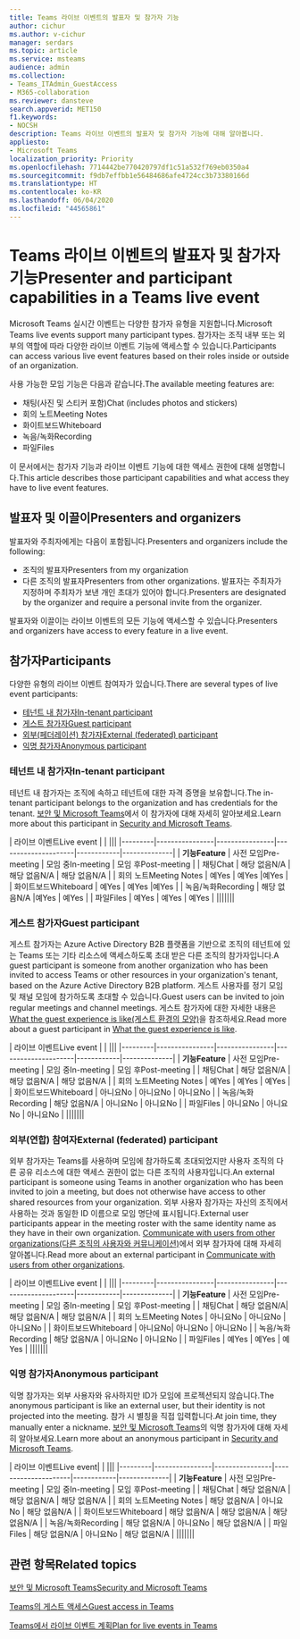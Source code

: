 ```yaml
---
title: Teams 라이브 이벤트의 발표자 및 참가자 기능
author: cichur
ms.author: v-cichur
manager: serdars
ms.topic: article
ms.service: msteams
audience: admin
ms.collection:
- Teams_ITAdmin_GuestAccess
- M365-collaboration
ms.reviewer: dansteve
search.appverid: MET150
f1.keywords:
- NOCSH
description: Teams 라이브 이벤트의 발표자 및 참가자 기능에 대해 알아봅니다.
appliesto:
- Microsoft Teams
localization_priority: Priority
ms.openlocfilehash: 7714442be770420797df1c51a532f769eb0350a4
ms.sourcegitcommit: f9db7effbb1e56484686afe4724cc3b73380166d
ms.translationtype: HT
ms.contentlocale: ko-KR
ms.lasthandoff: 06/04/2020
ms.locfileid: "44565861"
---
```

<a name="presenter-and-participant-capabilities-in-a-teams-live-event"></a><span data-ttu-id="3c164-103">Teams 라이브 이벤트의 발표자 및 참가자 기능</span><span class="sxs-lookup"><span data-stu-id="3c164-103">Presenter and participant capabilities in a Teams live event</span></span>
======================================================

<span data-ttu-id="3c164-104">Microsoft Teams 실시간 이벤트는 다양한 참가자 유형을 지원합니다.</span><span class="sxs-lookup"><span data-stu-id="3c164-104">Microsoft Teams live events support many participant types.</span></span> <span data-ttu-id="3c164-105">참가자는 조직 내부 또는 외부의 역할에 따라 다양한 라이브 이벤트 기능에 액세스할 수 있습니다.</span><span class="sxs-lookup"><span data-stu-id="3c164-105">Participants can access various live event features based on their roles inside or outside of an organization.</span></span>

<span data-ttu-id="3c164-106">사용 가능한 모임 기능은 다음과 같습니다.</span><span class="sxs-lookup"><span data-stu-id="3c164-106">The available meeting features are:</span></span>

- <span data-ttu-id="3c164-107">채팅(사진 및 스티커 포함)</span><span class="sxs-lookup"><span data-stu-id="3c164-107">Chat (includes photos and stickers)</span></span>
- <span data-ttu-id="3c164-108">회의 노트</span><span class="sxs-lookup"><span data-stu-id="3c164-108">Meeting Notes</span></span>
- <span data-ttu-id="3c164-109">화이트보드</span><span class="sxs-lookup"><span data-stu-id="3c164-109">Whiteboard</span></span>
- <span data-ttu-id="3c164-110">녹음/녹화</span><span class="sxs-lookup"><span data-stu-id="3c164-110">Recording</span></span>
- <span data-ttu-id="3c164-111">파일</span><span class="sxs-lookup"><span data-stu-id="3c164-111">Files</span></span>

<span data-ttu-id="3c164-112">이 문서에서는 참가자 기능과 라이브 이벤트 기능에 대한 액세스 권한에 대해 설명합니다.</span><span class="sxs-lookup"><span data-stu-id="3c164-112">This article describes those participant capabilities and what access they have to live event features.</span></span>

## <a name="presenters-and-organizers"></a><span data-ttu-id="3c164-113">발표자 및 이끌이</span><span class="sxs-lookup"><span data-stu-id="3c164-113">Presenters and organizers</span></span>

<span data-ttu-id="3c164-114">발표자와 주최자에게는 다음이 포함됩니다.</span><span class="sxs-lookup"><span data-stu-id="3c164-114">Presenters and organizers include the following:</span></span>

- <span data-ttu-id="3c164-115">조직의 발표자</span><span class="sxs-lookup"><span data-stu-id="3c164-115">Presenters from my organization</span></span>
- <span data-ttu-id="3c164-116">다른 조직의 발표자</span><span class="sxs-lookup"><span data-stu-id="3c164-116">Presenters from other organizations.</span></span> <span data-ttu-id="3c164-117">발표자는 주최자가 지정하며 주최자가 보낸 개인 초대가 있어야 합니다.</span><span class="sxs-lookup"><span data-stu-id="3c164-117">Presenters are designated by the organizer and require a personal invite from the organizer.</span></span>

<span data-ttu-id="3c164-118">발표자와 이끌이는 라이브 이벤트의 모든 기능에 액세스할 수 있습니다.</span><span class="sxs-lookup"><span data-stu-id="3c164-118">Presenters and organizers have access to every feature in a live event.</span></span>

## <a name="participants"></a><span data-ttu-id="3c164-119">참가자</span><span class="sxs-lookup"><span data-stu-id="3c164-119">Participants</span></span>

<span data-ttu-id="3c164-120">다양한 유형의 라이브 이벤트 참여자가 있습니다.</span><span class="sxs-lookup"><span data-stu-id="3c164-120">There are several types of live event participants:</span></span>

- [<span data-ttu-id="3c164-121">테넌트 내 참가자</span><span class="sxs-lookup"><span data-stu-id="3c164-121">In-tenant participant</span></span>](#in-tenant-participant)
- [<span data-ttu-id="3c164-122">게스트 참가자</span><span class="sxs-lookup"><span data-stu-id="3c164-122">Guest participant</span></span>](#guest-participant)
- [<span data-ttu-id="3c164-123">외부(페더레이션) 참가자</span><span class="sxs-lookup"><span data-stu-id="3c164-123">External (federated) participant</span></span>](#external-federated-participant)
- [<span data-ttu-id="3c164-124">익명 참가자</span><span class="sxs-lookup"><span data-stu-id="3c164-124">Anonymous participant</span></span>](#anonymous-participant)

### <a name="in-tenant-participant"></a><span data-ttu-id="3c164-125">테넌트 내 참가자</span><span class="sxs-lookup"><span data-stu-id="3c164-125">In-tenant participant</span></span>

<span data-ttu-id="3c164-126">테넌트 내 참가자는 조직에 속하고 테넌트에 대한 자격 증명을 보유합니다.</span><span class="sxs-lookup"><span data-stu-id="3c164-126">The in-tenant participant belongs to the organization and has credentials for the tenant.</span></span> <span data-ttu-id="3c164-127">[보안 및 Microsoft Teams](teams-security-guide.md#participant-types)에서 이 참가자에 대해 자세히 알아보세요.</span><span class="sxs-lookup"><span data-stu-id="3c164-127">Learn more about this participant in [Security and Microsoft Teams](teams-security-guide.md#participant-types).</span></span>

| <span data-ttu-id="3c164-128">라이브 이벤트</span><span class="sxs-lookup"><span data-stu-id="3c164-128">Live event</span></span> |  | |||
|---------|----------------|----------------|---------------------|------------|--------------|
|  <span data-ttu-id="3c164-129">**기능**</span><span class="sxs-lookup"><span data-stu-id="3c164-129">**Feature**</span></span>       | <span data-ttu-id="3c164-130">사전 모임</span><span class="sxs-lookup"><span data-stu-id="3c164-130">Pre-meeting</span></span> | <span data-ttu-id="3c164-131">모임 중</span><span class="sxs-lookup"><span data-stu-id="3c164-131">In-meeting</span></span> | <span data-ttu-id="3c164-132">모임 후</span><span class="sxs-lookup"><span data-stu-id="3c164-132">Post-meeting</span></span> |
| <span data-ttu-id="3c164-133">채팅</span><span class="sxs-lookup"><span data-stu-id="3c164-133">Chat</span></span> | <span data-ttu-id="3c164-134">해당 없음</span><span class="sxs-lookup"><span data-stu-id="3c164-134">N/A</span></span> | <span data-ttu-id="3c164-135">해당 없음</span><span class="sxs-lookup"><span data-stu-id="3c164-135">N/A</span></span> | <span data-ttu-id="3c164-136">해당 없음</span><span class="sxs-lookup"><span data-stu-id="3c164-136">N/A</span></span> |
| <span data-ttu-id="3c164-137">회의 노트</span><span class="sxs-lookup"><span data-stu-id="3c164-137">Meeting Notes</span></span> | <span data-ttu-id="3c164-138">예</span><span class="sxs-lookup"><span data-stu-id="3c164-138">Yes</span></span> | <span data-ttu-id="3c164-139">예</span><span class="sxs-lookup"><span data-stu-id="3c164-139">Yes</span></span> |<span data-ttu-id="3c164-140">예</span><span class="sxs-lookup"><span data-stu-id="3c164-140">Yes</span></span> |
| <span data-ttu-id="3c164-141">화이트보드</span><span class="sxs-lookup"><span data-stu-id="3c164-141">Whiteboard</span></span> | <span data-ttu-id="3c164-142">예</span><span class="sxs-lookup"><span data-stu-id="3c164-142">Yes</span></span> | <span data-ttu-id="3c164-143">예</span><span class="sxs-lookup"><span data-stu-id="3c164-143">Yes</span></span> |<span data-ttu-id="3c164-144">예</span><span class="sxs-lookup"><span data-stu-id="3c164-144">Yes</span></span> |
| <span data-ttu-id="3c164-145">녹음/녹화</span><span class="sxs-lookup"><span data-stu-id="3c164-145">Recording</span></span> | <span data-ttu-id="3c164-146">해당 없음</span><span class="sxs-lookup"><span data-stu-id="3c164-146">N/A</span></span> |<span data-ttu-id="3c164-147">예</span><span class="sxs-lookup"><span data-stu-id="3c164-147">Yes</span></span> | <span data-ttu-id="3c164-148">예</span><span class="sxs-lookup"><span data-stu-id="3c164-148">Yes</span></span> |
| <span data-ttu-id="3c164-149">파일</span><span class="sxs-lookup"><span data-stu-id="3c164-149">Files</span></span> | <span data-ttu-id="3c164-150">예</span><span class="sxs-lookup"><span data-stu-id="3c164-150">Yes</span></span> | <span data-ttu-id="3c164-151">예</span><span class="sxs-lookup"><span data-stu-id="3c164-151">Yes</span></span> | <span data-ttu-id="3c164-152">예</span><span class="sxs-lookup"><span data-stu-id="3c164-152">Yes</span></span> |
|||||||


### <a name="guest-participant"></a><span data-ttu-id="3c164-153">게스트 참가자</span><span class="sxs-lookup"><span data-stu-id="3c164-153">Guest participant</span></span>

<span data-ttu-id="3c164-154">게스트 참가자는 Azure Active Directory B2B 플랫폼을 기반으로 조직의 테넌트에 있는 Teams 또는 기타 리소스에 액세스하도록 초대 받은 다른 조직의 참가자입니다.</span><span class="sxs-lookup"><span data-stu-id="3c164-154">A guest participant is someone from another organization who has been invited to access Teams or other resources in your organization's tenant, based on the Azure Active Directory B2B platform.</span></span> <span data-ttu-id="3c164-155">게스트 사용자를 정기 모임 및 채널 모임에 참가하도록 초대할 수 있습니다.</span><span class="sxs-lookup"><span data-stu-id="3c164-155">Guest users can be invited to join regular meetings and channel meetings.</span></span> <span data-ttu-id="3c164-156">게스트 참가자에 대한 자세한 내용은 [What the guest experience is like(게스트 환경의 모양)](guest-experience.md#comparison-of-team-member-and-guest-capabilities)을 참조하세요.</span><span class="sxs-lookup"><span data-stu-id="3c164-156">Read more about a guest participant in [What the guest experience is like](guest-experience.md#comparison-of-team-member-and-guest-capabilities).</span></span>

| <span data-ttu-id="3c164-157">라이브 이벤트</span><span class="sxs-lookup"><span data-stu-id="3c164-157">Live event</span></span>  | | |||
|---------|----------------|----------------|---------------------|------------|--------------|
| <span data-ttu-id="3c164-158">**기능**</span><span class="sxs-lookup"><span data-stu-id="3c164-158">**Feature**</span></span>        | <span data-ttu-id="3c164-159">사전 모임</span><span class="sxs-lookup"><span data-stu-id="3c164-159">Pre-meeting</span></span> | <span data-ttu-id="3c164-160">모임 중</span><span class="sxs-lookup"><span data-stu-id="3c164-160">In-meeting</span></span> | <span data-ttu-id="3c164-161">모임 후</span><span class="sxs-lookup"><span data-stu-id="3c164-161">Post-meeting</span></span> |
| <span data-ttu-id="3c164-162">채팅</span><span class="sxs-lookup"><span data-stu-id="3c164-162">Chat</span></span> | <span data-ttu-id="3c164-163">해당 없음</span><span class="sxs-lookup"><span data-stu-id="3c164-163">N/A</span></span> | <span data-ttu-id="3c164-164">해당 없음</span><span class="sxs-lookup"><span data-stu-id="3c164-164">N/A</span></span> | <span data-ttu-id="3c164-165">해당 없음</span><span class="sxs-lookup"><span data-stu-id="3c164-165">N/A</span></span> |
| <span data-ttu-id="3c164-166">회의 노트</span><span class="sxs-lookup"><span data-stu-id="3c164-166">Meeting Notes</span></span> | <span data-ttu-id="3c164-167">예</span><span class="sxs-lookup"><span data-stu-id="3c164-167">Yes</span></span> | <span data-ttu-id="3c164-168">예</span><span class="sxs-lookup"><span data-stu-id="3c164-168">Yes</span></span> | <span data-ttu-id="3c164-169">예</span><span class="sxs-lookup"><span data-stu-id="3c164-169">Yes</span></span> |
| <span data-ttu-id="3c164-170">화이트보드</span><span class="sxs-lookup"><span data-stu-id="3c164-170">Whiteboard</span></span> | <span data-ttu-id="3c164-171">아니요</span><span class="sxs-lookup"><span data-stu-id="3c164-171">No</span></span> | <span data-ttu-id="3c164-172">아니요</span><span class="sxs-lookup"><span data-stu-id="3c164-172">No</span></span> | <span data-ttu-id="3c164-173">아니요</span><span class="sxs-lookup"><span data-stu-id="3c164-173">No</span></span> |
| <span data-ttu-id="3c164-174">녹음/녹화</span><span class="sxs-lookup"><span data-stu-id="3c164-174">Recording</span></span> | <span data-ttu-id="3c164-175">해당 없음</span><span class="sxs-lookup"><span data-stu-id="3c164-175">N/A</span></span> | <span data-ttu-id="3c164-176">아니요</span><span class="sxs-lookup"><span data-stu-id="3c164-176">No</span></span> | <span data-ttu-id="3c164-177">아니요</span><span class="sxs-lookup"><span data-stu-id="3c164-177">No</span></span> |
| <span data-ttu-id="3c164-178">파일</span><span class="sxs-lookup"><span data-stu-id="3c164-178">Files</span></span> | <span data-ttu-id="3c164-179">아니요</span><span class="sxs-lookup"><span data-stu-id="3c164-179">No</span></span> | <span data-ttu-id="3c164-180">아니요</span><span class="sxs-lookup"><span data-stu-id="3c164-180">No</span></span> | <span data-ttu-id="3c164-181">아니요</span><span class="sxs-lookup"><span data-stu-id="3c164-181">No</span></span> |
|||||||


### <a name="external-federated-participant"></a><span data-ttu-id="3c164-182">외부(연합) 참여자</span><span class="sxs-lookup"><span data-stu-id="3c164-182">External (federated) participant</span></span>

<span data-ttu-id="3c164-183">외부 참가자는 Teams를 사용하며 모임에 참가하도록 초대되었지만 사용자 조직의 다른 공유 리소스에 대한 액세스 권한이 없는 다른 조직의 사용자입니다.</span><span class="sxs-lookup"><span data-stu-id="3c164-183">An external participant is someone using Teams in another organization who has been invited to join a meeting, but does not otherwise have access to other shared resources from your organization.</span></span> <span data-ttu-id="3c164-184">외부 사용자 참가자는 자신의 조직에서 사용하는 것과 동일한 ID 이름으로 모임 명단에 표시됩니다.</span><span class="sxs-lookup"><span data-stu-id="3c164-184">External user participants appear in the meeting roster with the same identity name as they have in their own organization.</span></span> <span data-ttu-id="3c164-185">[Communicate with users from other organizations(다른 조직의 사용자와 커뮤니케이션)](communicate-with-users-from-other-organizations.md#external-access)에서 외부 참가자에 대해 자세히 알아봅니다.</span><span class="sxs-lookup"><span data-stu-id="3c164-185">Read more about an external participant in [Communicate with users from other organizations](communicate-with-users-from-other-organizations.md#external-access).</span></span>

| <span data-ttu-id="3c164-186">라이브 이벤트</span><span class="sxs-lookup"><span data-stu-id="3c164-186">Live event</span></span> |  | |||
|---------|----------------|----------------|---------------------|------------|--------------|
|  <span data-ttu-id="3c164-187">**기능**</span><span class="sxs-lookup"><span data-stu-id="3c164-187">**Feature**</span></span>         | <span data-ttu-id="3c164-188">사전 모임</span><span class="sxs-lookup"><span data-stu-id="3c164-188">Pre-meeting</span></span> | <span data-ttu-id="3c164-189">모임 중</span><span class="sxs-lookup"><span data-stu-id="3c164-189">In-meeting</span></span> | <span data-ttu-id="3c164-190">모임 후</span><span class="sxs-lookup"><span data-stu-id="3c164-190">Post-meeting</span></span> |
| <span data-ttu-id="3c164-191">채팅</span><span class="sxs-lookup"><span data-stu-id="3c164-191">Chat</span></span> | <span data-ttu-id="3c164-192">해당 없음</span><span class="sxs-lookup"><span data-stu-id="3c164-192">N/A</span></span>| <span data-ttu-id="3c164-193">해당 없음</span><span class="sxs-lookup"><span data-stu-id="3c164-193">N/A</span></span> | <span data-ttu-id="3c164-194">해당 없음</span><span class="sxs-lookup"><span data-stu-id="3c164-194">N/A</span></span> |
| <span data-ttu-id="3c164-195">회의 노트</span><span class="sxs-lookup"><span data-stu-id="3c164-195">Meeting Notes</span></span> | <span data-ttu-id="3c164-196">아니요</span><span class="sxs-lookup"><span data-stu-id="3c164-196">No</span></span> | <span data-ttu-id="3c164-197">아니요</span><span class="sxs-lookup"><span data-stu-id="3c164-197">No</span></span> | <span data-ttu-id="3c164-198">아니요</span><span class="sxs-lookup"><span data-stu-id="3c164-198">No</span></span> |
| <span data-ttu-id="3c164-199">화이트보드</span><span class="sxs-lookup"><span data-stu-id="3c164-199">Whiteboard</span></span> | <span data-ttu-id="3c164-200">아니요</span><span class="sxs-lookup"><span data-stu-id="3c164-200">No</span></span>| <span data-ttu-id="3c164-201">아니요</span><span class="sxs-lookup"><span data-stu-id="3c164-201">No</span></span> | <span data-ttu-id="3c164-202">아니요</span><span class="sxs-lookup"><span data-stu-id="3c164-202">No</span></span> |
| <span data-ttu-id="3c164-203">녹음/녹화</span><span class="sxs-lookup"><span data-stu-id="3c164-203">Recording</span></span> | <span data-ttu-id="3c164-204">해당 없음</span><span class="sxs-lookup"><span data-stu-id="3c164-204">N/A</span></span> | <span data-ttu-id="3c164-205">아니요</span><span class="sxs-lookup"><span data-stu-id="3c164-205">No</span></span> | <span data-ttu-id="3c164-206">아니요</span><span class="sxs-lookup"><span data-stu-id="3c164-206">No</span></span> |
| <span data-ttu-id="3c164-207">파일</span><span class="sxs-lookup"><span data-stu-id="3c164-207">Files</span></span> | <span data-ttu-id="3c164-208">예</span><span class="sxs-lookup"><span data-stu-id="3c164-208">Yes</span></span> | <span data-ttu-id="3c164-209">예</span><span class="sxs-lookup"><span data-stu-id="3c164-209">Yes</span></span> | <span data-ttu-id="3c164-210">예</span><span class="sxs-lookup"><span data-stu-id="3c164-210">Yes</span></span> |
|||||||

### <a name="anonymous-participant"></a><span data-ttu-id="3c164-211">익명 참가자</span><span class="sxs-lookup"><span data-stu-id="3c164-211">Anonymous participant</span></span>

<span data-ttu-id="3c164-212">익명 참가자는 외부 사용자와 유사하지만 ID가 모임에 프로젝션되지 않습니다.</span><span class="sxs-lookup"><span data-stu-id="3c164-212">The anonymous participant is like an external user, but their identity is not projected into the meeting.</span></span> <span data-ttu-id="3c164-213">참가 시 별칭을 직접 입력합니다.</span><span class="sxs-lookup"><span data-stu-id="3c164-213">At join time, they manually enter a nickname.</span></span> <span data-ttu-id="3c164-214">[보안 및 Microsoft Teams](teams-security-guide.md#participant-types)의 익명 참가자에 대해 자세히 알아보세요.</span><span class="sxs-lookup"><span data-stu-id="3c164-214">Learn more about an anonymous participant in [Security and Microsoft Teams](teams-security-guide.md#participant-types).</span></span>

| <span data-ttu-id="3c164-215">라이브 이벤트</span><span class="sxs-lookup"><span data-stu-id="3c164-215">Live event</span></span>|  | |||
|---------|----------------|----------------|---------------------|------------|--------------|
| <span data-ttu-id="3c164-216">**기능**</span><span class="sxs-lookup"><span data-stu-id="3c164-216">**Feature**</span></span>        | <span data-ttu-id="3c164-217">사전 모임</span><span class="sxs-lookup"><span data-stu-id="3c164-217">Pre-meeting</span></span> | <span data-ttu-id="3c164-218">모임 중</span><span class="sxs-lookup"><span data-stu-id="3c164-218">In-meeting</span></span> | <span data-ttu-id="3c164-219">모임 후</span><span class="sxs-lookup"><span data-stu-id="3c164-219">Post-meeting</span></span> |
| <span data-ttu-id="3c164-220">채팅</span><span class="sxs-lookup"><span data-stu-id="3c164-220">Chat</span></span> | <span data-ttu-id="3c164-221">해당 없음</span><span class="sxs-lookup"><span data-stu-id="3c164-221">N/A</span></span> | <span data-ttu-id="3c164-222">해당 없음</span><span class="sxs-lookup"><span data-stu-id="3c164-222">N/A</span></span> | <span data-ttu-id="3c164-223">해당 없음</span><span class="sxs-lookup"><span data-stu-id="3c164-223">N/A</span></span> |
| <span data-ttu-id="3c164-224">회의 노트</span><span class="sxs-lookup"><span data-stu-id="3c164-224">Meeting Notes</span></span> | <span data-ttu-id="3c164-225">해당 없음</span><span class="sxs-lookup"><span data-stu-id="3c164-225">N/A</span></span> | <span data-ttu-id="3c164-226">아니요</span><span class="sxs-lookup"><span data-stu-id="3c164-226">No</span></span> | <span data-ttu-id="3c164-227">해당 없음</span><span class="sxs-lookup"><span data-stu-id="3c164-227">N/A</span></span> |
| <span data-ttu-id="3c164-228">화이트보드</span><span class="sxs-lookup"><span data-stu-id="3c164-228">Whiteboard</span></span> | <span data-ttu-id="3c164-229">해당 없음</span><span class="sxs-lookup"><span data-stu-id="3c164-229">N/A</span></span> | <span data-ttu-id="3c164-230">해당 없음</span><span class="sxs-lookup"><span data-stu-id="3c164-230">N/A</span></span> | <span data-ttu-id="3c164-231">해당 없음</span><span class="sxs-lookup"><span data-stu-id="3c164-231">N/A</span></span> |
| <span data-ttu-id="3c164-232">녹음/녹화</span><span class="sxs-lookup"><span data-stu-id="3c164-232">Recording</span></span> | <span data-ttu-id="3c164-233">해당 없음</span><span class="sxs-lookup"><span data-stu-id="3c164-233">N/A</span></span> | <span data-ttu-id="3c164-234">아니요</span><span class="sxs-lookup"><span data-stu-id="3c164-234">No</span></span> | <span data-ttu-id="3c164-235">해당 없음</span><span class="sxs-lookup"><span data-stu-id="3c164-235">N/A</span></span> |
| <span data-ttu-id="3c164-236">파일</span><span class="sxs-lookup"><span data-stu-id="3c164-236">Files</span></span> | <span data-ttu-id="3c164-237">해당 없음</span><span class="sxs-lookup"><span data-stu-id="3c164-237">N/A</span></span> | <span data-ttu-id="3c164-238">아니요</span><span class="sxs-lookup"><span data-stu-id="3c164-238">No</span></span> | <span data-ttu-id="3c164-239">해당 없음</span><span class="sxs-lookup"><span data-stu-id="3c164-239">N/A</span></span> |
|||||||


## <a name="related-topics"></a><span data-ttu-id="3c164-240">관련 항목</span><span class="sxs-lookup"><span data-stu-id="3c164-240">Related topics</span></span>

[<span data-ttu-id="3c164-241">보안 및 Microsoft Teams</span><span class="sxs-lookup"><span data-stu-id="3c164-241">Security and Microsoft Teams</span></span>](teams-security-guide.md)

[<span data-ttu-id="3c164-242">Teams의 게스트 액세스</span><span class="sxs-lookup"><span data-stu-id="3c164-242">Guest access in Teams</span></span>](guest-access.md)

[<span data-ttu-id="3c164-243">Teams에서 라이브 이벤트 계획</span><span class="sxs-lookup"><span data-stu-id="3c164-243">Plan for live events in Teams</span></span>](teams-live-events/plan-for-teams-live-events.md)
